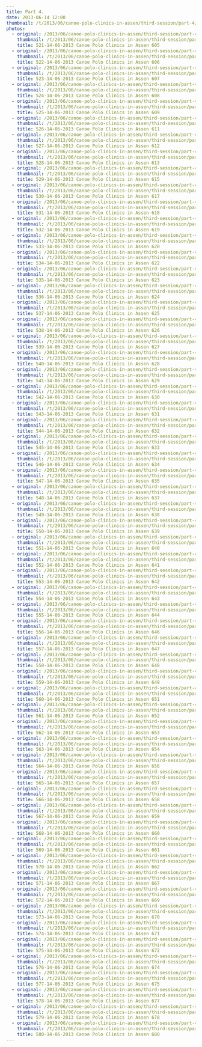 ```yaml
---
title: Part 4.
date: 2013-06-14 12:00
thumbnail: /t/2013/06/canoe-polo-clinics-in-assen/third-session/part-4/521-14-06-2013-canoe-polo-clinics-in-assen-605.jpg
photos:
  - original: /2013/06/canoe-polo-clinics-in-assen/third-session/part-4/521-14-06-2013-canoe-polo-clinics-in-assen-605.jpg
    thumbnail: /t/2013/06/canoe-polo-clinics-in-assen/third-session/part-4/521-14-06-2013-canoe-polo-clinics-in-assen-605.jpg
    title: 521-14-06-2013 Canoe Polo Clinics in Assen 605
  - original: /2013/06/canoe-polo-clinics-in-assen/third-session/part-4/522-14-06-2013-canoe-polo-clinics-in-assen-606.jpg
    thumbnail: /t/2013/06/canoe-polo-clinics-in-assen/third-session/part-4/522-14-06-2013-canoe-polo-clinics-in-assen-606.jpg
    title: 522-14-06-2013 Canoe Polo Clinics in Assen 606
  - original: /2013/06/canoe-polo-clinics-in-assen/third-session/part-4/523-14-06-2013-canoe-polo-clinics-in-assen-607.jpg
    thumbnail: /t/2013/06/canoe-polo-clinics-in-assen/third-session/part-4/523-14-06-2013-canoe-polo-clinics-in-assen-607.jpg
    title: 523-14-06-2013 Canoe Polo Clinics in Assen 607
  - original: /2013/06/canoe-polo-clinics-in-assen/third-session/part-4/524-14-06-2013-canoe-polo-clinics-in-assen-608.jpg
    thumbnail: /t/2013/06/canoe-polo-clinics-in-assen/third-session/part-4/524-14-06-2013-canoe-polo-clinics-in-assen-608.jpg
    title: 524-14-06-2013 Canoe Polo Clinics in Assen 608
  - original: /2013/06/canoe-polo-clinics-in-assen/third-session/part-4/525-14-06-2013-canoe-polo-clinics-in-assen-609.jpg
    thumbnail: /t/2013/06/canoe-polo-clinics-in-assen/third-session/part-4/525-14-06-2013-canoe-polo-clinics-in-assen-609.jpg
    title: 525-14-06-2013 Canoe Polo Clinics in Assen 609
  - original: /2013/06/canoe-polo-clinics-in-assen/third-session/part-4/526-14-06-2013-canoe-polo-clinics-in-assen-611.jpg
    thumbnail: /t/2013/06/canoe-polo-clinics-in-assen/third-session/part-4/526-14-06-2013-canoe-polo-clinics-in-assen-611.jpg
    title: 526-14-06-2013 Canoe Polo Clinics in Assen 611
  - original: /2013/06/canoe-polo-clinics-in-assen/third-session/part-4/527-14-06-2013-canoe-polo-clinics-in-assen-612.jpg
    thumbnail: /t/2013/06/canoe-polo-clinics-in-assen/third-session/part-4/527-14-06-2013-canoe-polo-clinics-in-assen-612.jpg
    title: 527-14-06-2013 Canoe Polo Clinics in Assen 612
  - original: /2013/06/canoe-polo-clinics-in-assen/third-session/part-4/528-14-06-2013-canoe-polo-clinics-in-assen-613.jpg
    thumbnail: /t/2013/06/canoe-polo-clinics-in-assen/third-session/part-4/528-14-06-2013-canoe-polo-clinics-in-assen-613.jpg
    title: 528-14-06-2013 Canoe Polo Clinics in Assen 613
  - original: /2013/06/canoe-polo-clinics-in-assen/third-session/part-4/529-14-06-2013-canoe-polo-clinics-in-assen-615.jpg
    thumbnail: /t/2013/06/canoe-polo-clinics-in-assen/third-session/part-4/529-14-06-2013-canoe-polo-clinics-in-assen-615.jpg
    title: 529-14-06-2013 Canoe Polo Clinics in Assen 615
  - original: /2013/06/canoe-polo-clinics-in-assen/third-session/part-4/530-14-06-2013-canoe-polo-clinics-in-assen-617.jpg
    thumbnail: /t/2013/06/canoe-polo-clinics-in-assen/third-session/part-4/530-14-06-2013-canoe-polo-clinics-in-assen-617.jpg
    title: 530-14-06-2013 Canoe Polo Clinics in Assen 617
  - original: /2013/06/canoe-polo-clinics-in-assen/third-session/part-4/531-14-06-2013-canoe-polo-clinics-in-assen-618.jpg
    thumbnail: /t/2013/06/canoe-polo-clinics-in-assen/third-session/part-4/531-14-06-2013-canoe-polo-clinics-in-assen-618.jpg
    title: 531-14-06-2013 Canoe Polo Clinics in Assen 618
  - original: /2013/06/canoe-polo-clinics-in-assen/third-session/part-4/532-14-06-2013-canoe-polo-clinics-in-assen-619.jpg
    thumbnail: /t/2013/06/canoe-polo-clinics-in-assen/third-session/part-4/532-14-06-2013-canoe-polo-clinics-in-assen-619.jpg
    title: 532-14-06-2013 Canoe Polo Clinics in Assen 619
  - original: /2013/06/canoe-polo-clinics-in-assen/third-session/part-4/533-14-06-2013-canoe-polo-clinics-in-assen-620.jpg
    thumbnail: /t/2013/06/canoe-polo-clinics-in-assen/third-session/part-4/533-14-06-2013-canoe-polo-clinics-in-assen-620.jpg
    title: 533-14-06-2013 Canoe Polo Clinics in Assen 620
  - original: /2013/06/canoe-polo-clinics-in-assen/third-session/part-4/534-14-06-2013-canoe-polo-clinics-in-assen-622.jpg
    thumbnail: /t/2013/06/canoe-polo-clinics-in-assen/third-session/part-4/534-14-06-2013-canoe-polo-clinics-in-assen-622.jpg
    title: 534-14-06-2013 Canoe Polo Clinics in Assen 622
  - original: /2013/06/canoe-polo-clinics-in-assen/third-session/part-4/535-14-06-2013-canoe-polo-clinics-in-assen-623.jpg
    thumbnail: /t/2013/06/canoe-polo-clinics-in-assen/third-session/part-4/535-14-06-2013-canoe-polo-clinics-in-assen-623.jpg
    title: 535-14-06-2013 Canoe Polo Clinics in Assen 623
  - original: /2013/06/canoe-polo-clinics-in-assen/third-session/part-4/536-14-06-2013-canoe-polo-clinics-in-assen-624.jpg
    thumbnail: /t/2013/06/canoe-polo-clinics-in-assen/third-session/part-4/536-14-06-2013-canoe-polo-clinics-in-assen-624.jpg
    title: 536-14-06-2013 Canoe Polo Clinics in Assen 624
  - original: /2013/06/canoe-polo-clinics-in-assen/third-session/part-4/537-14-06-2013-canoe-polo-clinics-in-assen-625.jpg
    thumbnail: /t/2013/06/canoe-polo-clinics-in-assen/third-session/part-4/537-14-06-2013-canoe-polo-clinics-in-assen-625.jpg
    title: 537-14-06-2013 Canoe Polo Clinics in Assen 625
  - original: /2013/06/canoe-polo-clinics-in-assen/third-session/part-4/538-14-06-2013-canoe-polo-clinics-in-assen-626.jpg
    thumbnail: /t/2013/06/canoe-polo-clinics-in-assen/third-session/part-4/538-14-06-2013-canoe-polo-clinics-in-assen-626.jpg
    title: 538-14-06-2013 Canoe Polo Clinics in Assen 626
  - original: /2013/06/canoe-polo-clinics-in-assen/third-session/part-4/539-14-06-2013-canoe-polo-clinics-in-assen-627.jpg
    thumbnail: /t/2013/06/canoe-polo-clinics-in-assen/third-session/part-4/539-14-06-2013-canoe-polo-clinics-in-assen-627.jpg
    title: 539-14-06-2013 Canoe Polo Clinics in Assen 627
  - original: /2013/06/canoe-polo-clinics-in-assen/third-session/part-4/540-14-06-2013-canoe-polo-clinics-in-assen-628.jpg
    thumbnail: /t/2013/06/canoe-polo-clinics-in-assen/third-session/part-4/540-14-06-2013-canoe-polo-clinics-in-assen-628.jpg
    title: 540-14-06-2013 Canoe Polo Clinics in Assen 628
  - original: /2013/06/canoe-polo-clinics-in-assen/third-session/part-4/541-14-06-2013-canoe-polo-clinics-in-assen-629.jpg
    thumbnail: /t/2013/06/canoe-polo-clinics-in-assen/third-session/part-4/541-14-06-2013-canoe-polo-clinics-in-assen-629.jpg
    title: 541-14-06-2013 Canoe Polo Clinics in Assen 629
  - original: /2013/06/canoe-polo-clinics-in-assen/third-session/part-4/542-14-06-2013-canoe-polo-clinics-in-assen-630.jpg
    thumbnail: /t/2013/06/canoe-polo-clinics-in-assen/third-session/part-4/542-14-06-2013-canoe-polo-clinics-in-assen-630.jpg
    title: 542-14-06-2013 Canoe Polo Clinics in Assen 630
  - original: /2013/06/canoe-polo-clinics-in-assen/third-session/part-4/543-14-06-2013-canoe-polo-clinics-in-assen-631.jpg
    thumbnail: /t/2013/06/canoe-polo-clinics-in-assen/third-session/part-4/543-14-06-2013-canoe-polo-clinics-in-assen-631.jpg
    title: 543-14-06-2013 Canoe Polo Clinics in Assen 631
  - original: /2013/06/canoe-polo-clinics-in-assen/third-session/part-4/544-14-06-2013-canoe-polo-clinics-in-assen-632.jpg
    thumbnail: /t/2013/06/canoe-polo-clinics-in-assen/third-session/part-4/544-14-06-2013-canoe-polo-clinics-in-assen-632.jpg
    title: 544-14-06-2013 Canoe Polo Clinics in Assen 632
  - original: /2013/06/canoe-polo-clinics-in-assen/third-session/part-4/545-14-06-2013-canoe-polo-clinics-in-assen-633.jpg
    thumbnail: /t/2013/06/canoe-polo-clinics-in-assen/third-session/part-4/545-14-06-2013-canoe-polo-clinics-in-assen-633.jpg
    title: 545-14-06-2013 Canoe Polo Clinics in Assen 633
  - original: /2013/06/canoe-polo-clinics-in-assen/third-session/part-4/546-14-06-2013-canoe-polo-clinics-in-assen-634.jpg
    thumbnail: /t/2013/06/canoe-polo-clinics-in-assen/third-session/part-4/546-14-06-2013-canoe-polo-clinics-in-assen-634.jpg
    title: 546-14-06-2013 Canoe Polo Clinics in Assen 634
  - original: /2013/06/canoe-polo-clinics-in-assen/third-session/part-4/547-14-06-2013-canoe-polo-clinics-in-assen-635.jpg
    thumbnail: /t/2013/06/canoe-polo-clinics-in-assen/third-session/part-4/547-14-06-2013-canoe-polo-clinics-in-assen-635.jpg
    title: 547-14-06-2013 Canoe Polo Clinics in Assen 635
  - original: /2013/06/canoe-polo-clinics-in-assen/third-session/part-4/548-14-06-2013-canoe-polo-clinics-in-assen-637.jpg
    thumbnail: /t/2013/06/canoe-polo-clinics-in-assen/third-session/part-4/548-14-06-2013-canoe-polo-clinics-in-assen-637.jpg
    title: 548-14-06-2013 Canoe Polo Clinics in Assen 637
  - original: /2013/06/canoe-polo-clinics-in-assen/third-session/part-4/549-14-06-2013-canoe-polo-clinics-in-assen-638.jpg
    thumbnail: /t/2013/06/canoe-polo-clinics-in-assen/third-session/part-4/549-14-06-2013-canoe-polo-clinics-in-assen-638.jpg
    title: 549-14-06-2013 Canoe Polo Clinics in Assen 638
  - original: /2013/06/canoe-polo-clinics-in-assen/third-session/part-4/550-14-06-2013-canoe-polo-clinics-in-assen-639.jpg
    thumbnail: /t/2013/06/canoe-polo-clinics-in-assen/third-session/part-4/550-14-06-2013-canoe-polo-clinics-in-assen-639.jpg
    title: 550-14-06-2013 Canoe Polo Clinics in Assen 639
  - original: /2013/06/canoe-polo-clinics-in-assen/third-session/part-4/551-14-06-2013-canoe-polo-clinics-in-assen-640.jpg
    thumbnail: /t/2013/06/canoe-polo-clinics-in-assen/third-session/part-4/551-14-06-2013-canoe-polo-clinics-in-assen-640.jpg
    title: 551-14-06-2013 Canoe Polo Clinics in Assen 640
  - original: /2013/06/canoe-polo-clinics-in-assen/third-session/part-4/552-14-06-2013-canoe-polo-clinics-in-assen-641.jpg
    thumbnail: /t/2013/06/canoe-polo-clinics-in-assen/third-session/part-4/552-14-06-2013-canoe-polo-clinics-in-assen-641.jpg
    title: 552-14-06-2013 Canoe Polo Clinics in Assen 641
  - original: /2013/06/canoe-polo-clinics-in-assen/third-session/part-4/553-14-06-2013-canoe-polo-clinics-in-assen-642.jpg
    thumbnail: /t/2013/06/canoe-polo-clinics-in-assen/third-session/part-4/553-14-06-2013-canoe-polo-clinics-in-assen-642.jpg
    title: 553-14-06-2013 Canoe Polo Clinics in Assen 642
  - original: /2013/06/canoe-polo-clinics-in-assen/third-session/part-4/554-14-06-2013-canoe-polo-clinics-in-assen-643.jpg
    thumbnail: /t/2013/06/canoe-polo-clinics-in-assen/third-session/part-4/554-14-06-2013-canoe-polo-clinics-in-assen-643.jpg
    title: 554-14-06-2013 Canoe Polo Clinics in Assen 643
  - original: /2013/06/canoe-polo-clinics-in-assen/third-session/part-4/555-14-06-2013-canoe-polo-clinics-in-assen-644.jpg
    thumbnail: /t/2013/06/canoe-polo-clinics-in-assen/third-session/part-4/555-14-06-2013-canoe-polo-clinics-in-assen-644.jpg
    title: 555-14-06-2013 Canoe Polo Clinics in Assen 644
  - original: /2013/06/canoe-polo-clinics-in-assen/third-session/part-4/556-14-06-2013-canoe-polo-clinics-in-assen-646.jpg
    thumbnail: /t/2013/06/canoe-polo-clinics-in-assen/third-session/part-4/556-14-06-2013-canoe-polo-clinics-in-assen-646.jpg
    title: 556-14-06-2013 Canoe Polo Clinics in Assen 646
  - original: /2013/06/canoe-polo-clinics-in-assen/third-session/part-4/557-14-06-2013-canoe-polo-clinics-in-assen-647.jpg
    thumbnail: /t/2013/06/canoe-polo-clinics-in-assen/third-session/part-4/557-14-06-2013-canoe-polo-clinics-in-assen-647.jpg
    title: 557-14-06-2013 Canoe Polo Clinics in Assen 647
  - original: /2013/06/canoe-polo-clinics-in-assen/third-session/part-4/558-14-06-2013-canoe-polo-clinics-in-assen-648.jpg
    thumbnail: /t/2013/06/canoe-polo-clinics-in-assen/third-session/part-4/558-14-06-2013-canoe-polo-clinics-in-assen-648.jpg
    title: 558-14-06-2013 Canoe Polo Clinics in Assen 648
  - original: /2013/06/canoe-polo-clinics-in-assen/third-session/part-4/559-14-06-2013-canoe-polo-clinics-in-assen-649.jpg
    thumbnail: /t/2013/06/canoe-polo-clinics-in-assen/third-session/part-4/559-14-06-2013-canoe-polo-clinics-in-assen-649.jpg
    title: 559-14-06-2013 Canoe Polo Clinics in Assen 649
  - original: /2013/06/canoe-polo-clinics-in-assen/third-session/part-4/560-14-06-2013-canoe-polo-clinics-in-assen-651.jpg
    thumbnail: /t/2013/06/canoe-polo-clinics-in-assen/third-session/part-4/560-14-06-2013-canoe-polo-clinics-in-assen-651.jpg
    title: 560-14-06-2013 Canoe Polo Clinics in Assen 651
  - original: /2013/06/canoe-polo-clinics-in-assen/third-session/part-4/561-14-06-2013-canoe-polo-clinics-in-assen-652.jpg
    thumbnail: /t/2013/06/canoe-polo-clinics-in-assen/third-session/part-4/561-14-06-2013-canoe-polo-clinics-in-assen-652.jpg
    title: 561-14-06-2013 Canoe Polo Clinics in Assen 652
  - original: /2013/06/canoe-polo-clinics-in-assen/third-session/part-4/562-14-06-2013-canoe-polo-clinics-in-assen-653.jpg
    thumbnail: /t/2013/06/canoe-polo-clinics-in-assen/third-session/part-4/562-14-06-2013-canoe-polo-clinics-in-assen-653.jpg
    title: 562-14-06-2013 Canoe Polo Clinics in Assen 653
  - original: /2013/06/canoe-polo-clinics-in-assen/third-session/part-4/563-14-06-2013-canoe-polo-clinics-in-assen-654.jpg
    thumbnail: /t/2013/06/canoe-polo-clinics-in-assen/third-session/part-4/563-14-06-2013-canoe-polo-clinics-in-assen-654.jpg
    title: 563-14-06-2013 Canoe Polo Clinics in Assen 654
  - original: /2013/06/canoe-polo-clinics-in-assen/third-session/part-4/564-14-06-2013-canoe-polo-clinics-in-assen-656.jpg
    thumbnail: /t/2013/06/canoe-polo-clinics-in-assen/third-session/part-4/564-14-06-2013-canoe-polo-clinics-in-assen-656.jpg
    title: 564-14-06-2013 Canoe Polo Clinics in Assen 656
  - original: /2013/06/canoe-polo-clinics-in-assen/third-session/part-4/565-14-06-2013-canoe-polo-clinics-in-assen-657.jpg
    thumbnail: /t/2013/06/canoe-polo-clinics-in-assen/third-session/part-4/565-14-06-2013-canoe-polo-clinics-in-assen-657.jpg
    title: 565-14-06-2013 Canoe Polo Clinics in Assen 657
  - original: /2013/06/canoe-polo-clinics-in-assen/third-session/part-4/566-14-06-2013-canoe-polo-clinics-in-assen-658.jpg
    thumbnail: /t/2013/06/canoe-polo-clinics-in-assen/third-session/part-4/566-14-06-2013-canoe-polo-clinics-in-assen-658.jpg
    title: 566-14-06-2013 Canoe Polo Clinics in Assen 658
  - original: /2013/06/canoe-polo-clinics-in-assen/third-session/part-4/567-14-06-2013-canoe-polo-clinics-in-assen-659.jpg
    thumbnail: /t/2013/06/canoe-polo-clinics-in-assen/third-session/part-4/567-14-06-2013-canoe-polo-clinics-in-assen-659.jpg
    title: 567-14-06-2013 Canoe Polo Clinics in Assen 659
  - original: /2013/06/canoe-polo-clinics-in-assen/third-session/part-4/568-14-06-2013-canoe-polo-clinics-in-assen-660.jpg
    thumbnail: /t/2013/06/canoe-polo-clinics-in-assen/third-session/part-4/568-14-06-2013-canoe-polo-clinics-in-assen-660.jpg
    title: 568-14-06-2013 Canoe Polo Clinics in Assen 660
  - original: /2013/06/canoe-polo-clinics-in-assen/third-session/part-4/569-14-06-2013-canoe-polo-clinics-in-assen-661.jpg
    thumbnail: /t/2013/06/canoe-polo-clinics-in-assen/third-session/part-4/569-14-06-2013-canoe-polo-clinics-in-assen-661.jpg
    title: 569-14-06-2013 Canoe Polo Clinics in Assen 661
  - original: /2013/06/canoe-polo-clinics-in-assen/third-session/part-4/570-14-06-2013-canoe-polo-clinics-in-assen-662.jpg
    thumbnail: /t/2013/06/canoe-polo-clinics-in-assen/third-session/part-4/570-14-06-2013-canoe-polo-clinics-in-assen-662.jpg
    title: 570-14-06-2013 Canoe Polo Clinics in Assen 662
  - original: /2013/06/canoe-polo-clinics-in-assen/third-session/part-4/571-14-06-2013-canoe-polo-clinics-in-assen-667.jpg
    thumbnail: /t/2013/06/canoe-polo-clinics-in-assen/third-session/part-4/571-14-06-2013-canoe-polo-clinics-in-assen-667.jpg
    title: 571-14-06-2013 Canoe Polo Clinics in Assen 667
  - original: /2013/06/canoe-polo-clinics-in-assen/third-session/part-4/572-14-06-2013-canoe-polo-clinics-in-assen-669.jpg
    thumbnail: /t/2013/06/canoe-polo-clinics-in-assen/third-session/part-4/572-14-06-2013-canoe-polo-clinics-in-assen-669.jpg
    title: 572-14-06-2013 Canoe Polo Clinics in Assen 669
  - original: /2013/06/canoe-polo-clinics-in-assen/third-session/part-4/573-14-06-2013-canoe-polo-clinics-in-assen-670.jpg
    thumbnail: /t/2013/06/canoe-polo-clinics-in-assen/third-session/part-4/573-14-06-2013-canoe-polo-clinics-in-assen-670.jpg
    title: 573-14-06-2013 Canoe Polo Clinics in Assen 670
  - original: /2013/06/canoe-polo-clinics-in-assen/third-session/part-4/574-14-06-2013-canoe-polo-clinics-in-assen-671.jpg
    thumbnail: /t/2013/06/canoe-polo-clinics-in-assen/third-session/part-4/574-14-06-2013-canoe-polo-clinics-in-assen-671.jpg
    title: 574-14-06-2013 Canoe Polo Clinics in Assen 671
  - original: /2013/06/canoe-polo-clinics-in-assen/third-session/part-4/575-14-06-2013-canoe-polo-clinics-in-assen-672.jpg
    thumbnail: /t/2013/06/canoe-polo-clinics-in-assen/third-session/part-4/575-14-06-2013-canoe-polo-clinics-in-assen-672.jpg
    title: 575-14-06-2013 Canoe Polo Clinics in Assen 672
  - original: /2013/06/canoe-polo-clinics-in-assen/third-session/part-4/576-14-06-2013-canoe-polo-clinics-in-assen-674.jpg
    thumbnail: /t/2013/06/canoe-polo-clinics-in-assen/third-session/part-4/576-14-06-2013-canoe-polo-clinics-in-assen-674.jpg
    title: 576-14-06-2013 Canoe Polo Clinics in Assen 674
  - original: /2013/06/canoe-polo-clinics-in-assen/third-session/part-4/577-14-06-2013-canoe-polo-clinics-in-assen-675.jpg
    thumbnail: /t/2013/06/canoe-polo-clinics-in-assen/third-session/part-4/577-14-06-2013-canoe-polo-clinics-in-assen-675.jpg
    title: 577-14-06-2013 Canoe Polo Clinics in Assen 675
  - original: /2013/06/canoe-polo-clinics-in-assen/third-session/part-4/578-14-06-2013-canoe-polo-clinics-in-assen-677.jpg
    thumbnail: /t/2013/06/canoe-polo-clinics-in-assen/third-session/part-4/578-14-06-2013-canoe-polo-clinics-in-assen-677.jpg
    title: 578-14-06-2013 Canoe Polo Clinics in Assen 677
  - original: /2013/06/canoe-polo-clinics-in-assen/third-session/part-4/579-14-06-2013-canoe-polo-clinics-in-assen-678.jpg
    thumbnail: /t/2013/06/canoe-polo-clinics-in-assen/third-session/part-4/579-14-06-2013-canoe-polo-clinics-in-assen-678.jpg
    title: 579-14-06-2013 Canoe Polo Clinics in Assen 678
  - original: /2013/06/canoe-polo-clinics-in-assen/third-session/part-4/580-14-06-2013-canoe-polo-clinics-in-assen-680.jpg
    thumbnail: /t/2013/06/canoe-polo-clinics-in-assen/third-session/part-4/580-14-06-2013-canoe-polo-clinics-in-assen-680.jpg
    title: 580-14-06-2013 Canoe Polo Clinics in Assen 680
---
```

